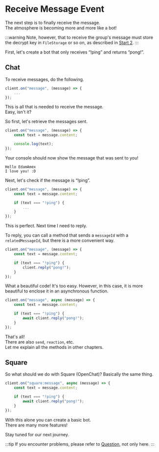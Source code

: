 # Receive Message Event

The next step is to finally receive the message.  
The atmosphere is becoming more and more like a bot!  

:::warning
Note, however, that to receive the group's message must store the decrypt key in `FileStorage` or so on, as described in [Start 2](/docs/start-2).
:::

First, let's create a bot that only receives “!ping” and returns “pong!”.  

## Chat

To receive messages, do the following.

```ts
client.on("message", (message) => {
    ...
});
```

This is all that is needed to receive the message.  
Easy, isn't it?

So first, let's retrieve the messages sent.  

```ts
client.on("message", (message) => {
    const text = message.content;

    console.log(text);
});
```

Your console should now show the message that was sent to you!  

```console
Hello EdamAmex
I love you! :D
```

Next, let's check if the message is “!ping”.  

```ts
client.on("message", (message) => {
    const text = message.content;

    if (text === "!ping") {
        ...     
    }
});
```

This is perfect. Next time I need to reply.  

To reply, you can call a method that sends a `messageId` with a `relatedMessageId`, but there is a more convenient way.  

```ts
client.on("message", (message) => {
    const text = message.content;

    if (text === "!ping") {
        client.reply("pong!");
    }
});
```

What a beautiful code!
It's too easy. However, in this case, it is more beautiful to enclose it in an asynchronous function.

```ts
client.on("message", async (message) => {
    const text = message.content;

    if (text === "!ping") {
        await client.reply("pong!");
    }
});
```

That's all!  
There are also `send`, `reaction`, etc.  
Let me explain all the methods in other chapters.  

## Square
So what should we do with Square (OpenChat)?
Basically the same thing.

```ts
client.on("square:message", async (message) => {
    const text = message.content;

    if (text === "!ping") {
        await client.reply("pong!");
    }
});
```

With this alone you can create a basic bot.  
There are many more features!

Stay tuned for our next journey.  

:::tip
If you encounter problems, please refer to [Question](/docs/question), not only here.
:::